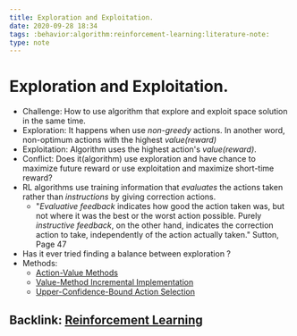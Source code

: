 ```yaml
---
title: Exploration and Exploitation.
date: 2020-09-28 18:34
tags: :behavior:algorithm:reinforcement-learning:literature-note:
type: note
---
```


# Exploration and Exploitation. #

* Challenge: How to use algorithm that explore and exploit space solution in the same time.
* Exploration: It happens when use *non-greedy* actions. In another word, non-optimum actions with the highest
  *value(reward)*
* Exploitation: Algorithm uses the highest action's *value(reward)*.
* Conflict:  Does it(algorithm) use exploration and have chance to maximize future reward or use exploitation and
  maximize short-time reward?
* RL algorithms use training information that *evaluates* the actions taken rather than *instructions* by giving
  correction actions.
    - "*Evaluative feedback* indicates how good the action taken was, but not where it was the best or the worst action
      possible. Purely *instructive feedback*, on the other hand, indicates the correction action to take, independently
      of the action actually taken."  Sutton, Page 47
* Has it ever tried finding a balance between exploration ?
* Methods:
  * [Action-Value Methods](20200928190836-action-value_methods.md)
  * [Value-Method Incremental Implementation](20200929172744-value-method_incremental_implementation.md)
  * [Upper-Confidence-Bound Action Selection](20200929194903-upper-confidence-bound_action_selection.md)

Backlink: [Reinforcement Learning](20200924161528-reinforcement_learning_.md)
----
